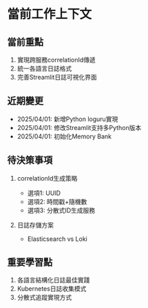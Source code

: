 # 當前工作上下文

## 當前重點
1. 實現跨服務correlationId傳遞
2. 統一各語言日誌格式
3. 完善Streamlit日誌可視化界面

## 近期變更
- 2025/04/01: 新增Python loguru實現
- 2025/04/01: 修改Streamlit支持多Python版本
- 2025/04/01: 初始化Memory Bank

## 待決策事項
1. correlationId生成策略
   - 選項1: UUID
   - 選項2: 時間戳+隨機數
   - 選項3: 分散式ID生成服務

2. 日誌存儲方案
   - Elasticsearch vs Loki

## 重要學習點
1. 各語言結構化日誌最佳實踐
2. Kubernetes日誌收集模式
3. 分散式追蹤實現方式
